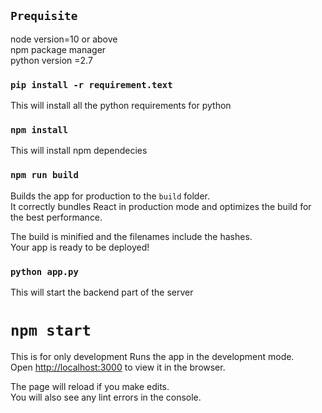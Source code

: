 

## `Prequisite`

node version=10 or above <br />
npm package manager <br />
python version =2.7


### `pip install -r requirement.text `
This will install all the python requirements for python

### `npm install `
This will install npm dependecies


### `npm run build`

Builds the app for production to the `build` folder.<br />
It correctly bundles React in production mode and optimizes the build for the best performance.

The build is minified and the filenames include the hashes.<br />
Your app is ready to be deployed!



### `python app.py`
This will start the backend part of the server 


# `npm start`
This is for only development
Runs the app in the development mode.<br />
Open [http://localhost:3000](http://localhost:3000) to view it in the browser.

The page will reload if you make edits.<br />
You will also see any lint errors in the console.

